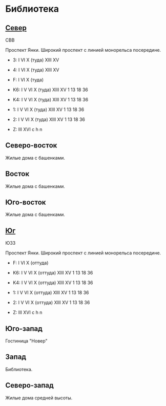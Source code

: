 # Библиотека

## [Север](./10600075.md)

СВВ

Проспект Янки.
Широкий проспект с линией монорельса посередине.

* 3:    I   VI  X (туда)    XIII    XV
* 4:    I   VI  X (туда)    XIII    XV
* F:    I   VI  X (туда)

* K6:   I   V   VI  X (туда)    XIII    XV
        1   13  18  36
* K4:   I   V   VI  X (туда)    XIII    XV
        1   13  18  36
* 1:    I   V   VI  X (туда)    XIII    XV
        1   13  18  36
* 2:    I   V   VI  X (туда)    XIII    XV
        1   13  18  36

* Z:    III XVI
        c   h   n

## Северо-восток

Жилые дома с башенками.

## Восток

Жилые дома с башенками.

## Юго-восток

Жилые дома с башенками.

## [Юг](./10600090.md)

ЮЗЗ

Проспект Янки.
Широкий проспект с линией монорельса посередине.

* F:    I   VI  X (оттуда)

* K6:   I   V   VI  X (оттуда)  XIII    XV
        1   13  18  36
* K4:   I   V   VI  X (оттуда)  XIII    XV
        1   13  18  36
* 1:    I   V   VI  X (оттуда)  XIII    XV
        1   13  18  36
* 2:    I   V   VI  X (оттуда)  XIII    XV
        1   13  18  36

* Z:    III XVI
        c   h   n

## Юго-запад

Гостиница "Новер"

## Запад

Библиотека.

## Северо-запад

Жилые дома средней высоты.
